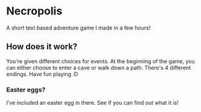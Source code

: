 # Necropolis
A short text based adventure game I made in a few hours!

## How does it work?
You're given different choices for events. At the beginning of the game, you can either choose to enter a cave or walk down a path. There's 4 different endings. Have fun playing :D

### Easter eggs?
I've included an easter egg in there. See if you can find out what it is!
